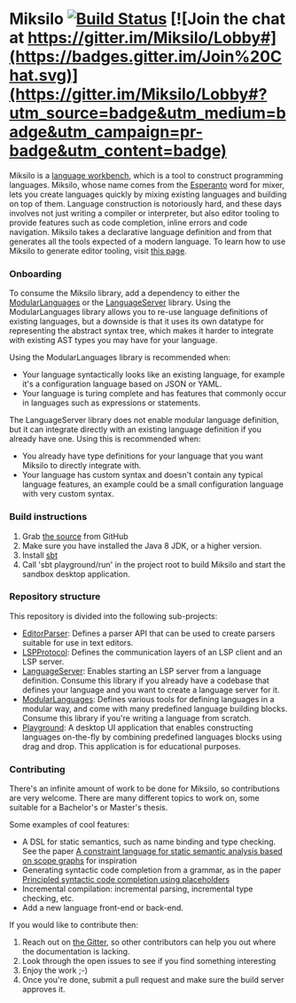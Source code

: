 Miksilo [![Build Status](https://travis-ci.org/keyboardDrummer/Miksilo.svg?branch=master)](https://travis-ci.org/keyboardDrummer/Miksilo) [![Join the chat at https://gitter.im/Miksilo/Lobby#](https://badges.gitter.im/Join%20Chat.svg)](https://gitter.im/Miksilo/Lobby#?utm_source=badge&utm_medium=badge&utm_campaign=pr-badge&utm_content=badge)
===============

Miksilo is a [language workbench](https://en.wikipedia.org/wiki/Language_workbench), which is a tool to construct programming languages. Miksilo, whose name comes from the [Esperanto](https://en.wikipedia.org/wiki/Esperanto) word for mixer, lets you create languages quickly by mixing existing languages and building on top of them. Language construction is notoriously hard, and these days involves not just writing a compiler or interpreter, but also editor tooling to provide features such as code completion, inline errors and code navigation. Miksilo takes a declarative language definition and from that generates all the tools expected of a modern language. To learn how to use Miksilo to generate editor tooling, visit [this page](http://keyboarddrummer.github.io/Miksilo/practical/buildLanguageTooling/).

### Onboarding
To consume the Miksilo library, add a dependency to either the [ModularLanguages](https://mvnrepository.com/artifact/com.github.keyboardDrummer/modularlanguages) or the [LanguageServer](https://mvnrepository.com/artifact/com.github.keyboardDrummer/languageserver) library. Using the ModularLanguages library allows you to re-use language definitions of existing languages, but a downside is that it uses its own datatype for representing the abstract syntax tree, which makes it harder to integrate with existing AST types you may have for your language.

Using the ModularLanguages library is recommended when:
- Your language syntactically looks like an existing language, for example it's a configuration language based on JSON or YAML.
- Your language is turing complete and has features that commonly occur in languages such as expressions or statements.

The LanguageServer library does not enable modular language definition, but it can integrate directly with an existing language definition if you already have one. Using this is recommended when:
- You already have type definitions for your language that you want Miksilo to directly integrate with.
- Your language has custom syntax and doesn't contain any typical language features, an example could be a small configuration language with very custom syntax.


### Build instructions
1. Grab [the source](https://github.com/keyboardDrummer/Miksilo) from GitHub
1. Make sure you have installed the Java 8 JDK, or a higher version.
1. Install <a href="http://www.scala-sbt.org/">sbt</a>
1. Call 'sbt playground/run' in the project root to build Miksilo and start the sandbox desktop application.

### Repository structure
This repository is divided into the following sub-projects:

- [EditorParser](editorParser): Defines a parser API that can be used to create parsers suitable for use in text editors.
- [LSPProtocol](LSPProtocol): Defines the communication layers of an LSP client and an LSP server.
- [LanguageServer](languageServer): Enables starting an LSP server from a language definition. Consume this library if you already have a codebase that defines your language and you want to create a language server for it.
- [ModularLanguages](modularLanguages): Defines various tools for defining languages in a modular way, and come with many predefined language building blocks. Consume this library if you're writing a language from scratch.
- [Playground](playground): A desktop UI application that enables constructing languages on-the-fly by combining predefined languages blocks using drag and drop. This application is for educational purposes.

### Contributing
There's an infinite amount of work to be done for Miksilo, so contributions are very welcome. There are many different topics to work on, some suitable for a Bachelor's or Master's thesis.

Some examples of cool features:
- A DSL for static semantics, such as name binding and type checking. See the paper [A constraint language for static semantic analysis based on scope graphs](http://delivery.acm.org/10.1145/2850000/2847543/p49-antwerpen.pdf?ip=145.129.111.38&id=2847543&acc=OA&key=4D4702B0C3E38B35%2E4D4702B0C3E38B35%2E4D4702B0C3E38B35%2E77FCF3B2F09622E1&CFID=992904318&CFTOKEN=51306518&__acm__=1507451717_5c1e5970ab3ac31fbd9849edb486a802) for inspiration
- Generating syntactic code completion from a grammar, as in the paper [Principled syntactic code completion using placeholders](http://delivery.acm.org/10.1145/3000000/2997374/p163-amorim.pdf?ip=145.129.111.38&id=2997374&acc=OA&key=4D4702B0C3E38B35%2E4D4702B0C3E38B35%2E4D4702B0C3E38B35%2E77FCF3B2F09622E1&CFID=992904318&CFTOKEN=51306518&__acm__=1507451951_eb454d2173854f174d05e3c1e1526bbd)
- Incremental compilation: incremental parsing, incremental type checking, etc.
- Add a new language front-end or back-end.

If you would like to contribute then:
1. Reach out on [the Gitter](https://gitter.im/Miksilo/Lobby), so other contributors can help you out where the documentation is lacking.
1. Look through the open issues to see if you find something interesting
1. Enjoy the work ;-)
1. Once you're done, submit a pull request and make sure the build server approves it.
